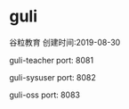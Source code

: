 # guli
谷粒教育
创建时间:2019-08-30

guli-teacher
port: 8081

guli-sysuser
port: 8082

guli-oss
port: 8083

